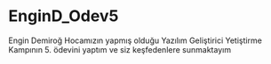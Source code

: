 # EnginD_Odev5
Engin Demiroğ Hocamızın yapmış olduğu Yazılım Geliştirici Yetiştirme Kampının 5. ödevini yaptım ve siz keşfedenlere sunmaktayım
